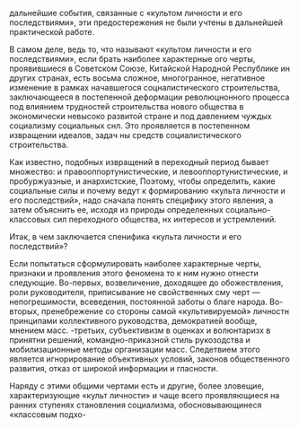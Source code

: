 дальнейшие события, связанные с «культом личности и его последствиями», эти предостережения не были учтены в дальнейшей практической работе.

В самом деле, ведь то, что называют «культом личности и его последствиями», если брать наиболее характерные ого черты, проявившиеся в Советском Союзе, Китайской Народной Республике ин других странах, есть восьма сложное, многогранное, негативное изменение в рамках начавшегося соцналистического строительства, заключающееся в постепенной деформации революцнонного процесса под влиянием трудностей строительства нового общества в экономически невысоко развитой стране и под давлением чуждых социализму социальных снл. Это проявляется в постепенном  извращении идеалов, задач ны средств социалистического строительства.

Как известно, подобных извращений в переходный период бывает множество: и правооппортунистические, и левооппортунистические, и пробуржуазные, и анархистские, Поэтому, чтобы определить, какие социальные силы и почему ведут к формированию «культа личности и его последствий», надо сначала понять специфику этого явления, а затем объяснить ее, исходя из природы определенных социально-классовых сил переходного общества, нх интересов и устремлений.

Итак, в чем заключается спенифика «культа личности и его последствий»?

Если попытаться сформулировать наиболее характерные черты, признаки и проявления этого феномена то к ним нужно отнести следующие. Во-первых, возвеличение, доходящее до обожествления, роли руководителя, приписывание не свойственных сму черт — непогрешимости, всеведения, постоянной заботы о благе народа. Во-вторых, пренебрежение со стороны самой «культивируемой» личностн принципами коллективного руководства, демократией вообще, мнением масс. -третьих, субъективизм в оценках и волюнтаризх в принятни решений, командно-приказной стиль рукозодства и мобилизационные методы организации масс. Следетвием этого является игнорирование объективных условий, законов общественного развития, отказ от широкой информации и гласности.

Наряду с этими общими чертами есть и другие, более зловещие, характеризующие «культ личности» и чаще всего проявляющиеся на ранних ступенях становления социализма, обосновывающинеся «классовым подхо-
